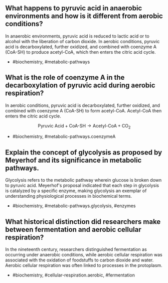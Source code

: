 ## What happens to pyruvic acid in anaerobic environments and how is it different from aerobic conditions?

In anaerobic environments, pyruvic acid is reduced to lactic acid or to alcohol with the liberation of carbon dioxide. In aerobic conditions, pyruvic acid is decarboxylated, further oxidized, and combined with coenzyme A (CoA-SH) to produce acetyl-CoA, which then enters the citric acid cycle.

- #biochemistry, #metabolic-pathways

  
## What is the role of coenzyme A in the decarboxylation of pyruvic acid during aerobic respiration?

In aerobic conditions, pyruvic acid is decarboxylated, further oxidized, and combined with coenzyme A (CoA-SH) to form acetyl-CoA. Acetyl-CoA then enters the citric acid cycle.

$$
\text{Pyruvic Acid} + \text{CoA-SH} \rightarrow \text{Acetyl-CoA} + \text{CO}_2
$$

- #biochemistry, #metabolic-pathways.coenzymeA

## Explain the concept of glycolysis as proposed by Meyerhof and its significance in metabolic pathways.

Glycolysis refers to the metabolic pathway wherein glucose is broken down to pyruvic acid. Meyerhof's proposal indicated that each step in glycolysis is catalyzed by a specific enzyme, making glycolysis an exemplar of understanding physiological processes in biochemical terms.

- #biochemistry, #metabolic-pathways.glycolysis, #enzymes

## What historical distinction did researchers make between fermentation and aerobic cellular respiration?

In the nineteenth century, researchers distinguished fermentation as occurring under anaerobic conditions, while aerobic cellular respiration was associated with the oxidation of foodstuffs to carbon dioxide and water. Aerobic cellular respiration was often linked to processes in the protoplasm.

- #biochemistry, #cellular-respiration.aerobic, #fermentation